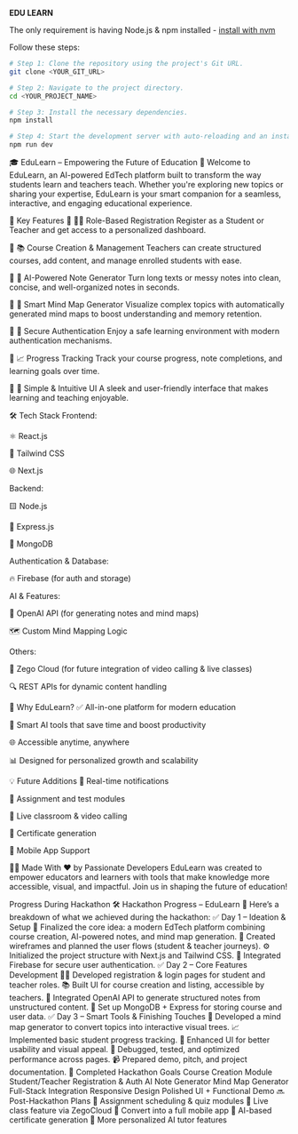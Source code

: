**EDU LEARN**

The only requirement is having Node.js & npm installed - [install with nvm](https://github.com/nvm-sh/nvm#installing-and-updating)

Follow these steps:

```sh
# Step 1: Clone the repository using the project's Git URL.
git clone <YOUR_GIT_URL>

# Step 2: Navigate to the project directory.
cd <YOUR_PROJECT_NAME>

# Step 3: Install the necessary dependencies.
npm install

# Step 4: Start the development server with auto-reloading and an instant preview.
npm run dev
```
🎓 EduLearn – Empowering the Future of Education 🚀
Welcome to EduLearn, an AI-powered EdTech platform built to transform the way students learn and teachers teach. Whether you're exploring new topics or sharing your expertise, EduLearn is your smart companion for a seamless, interactive, and engaging educational experience.

🌟 Key Features
🔹 👨‍🏫 Role-Based Registration
Register as a Student or Teacher and get access to a personalized dashboard.

🔹 📚 Course Creation & Management
Teachers can create structured courses, add content, and manage enrolled students with ease.

🔹 📝 AI-Powered Note Generator
Turn long texts or messy notes into clean, concise, and well-organized notes in seconds.

🔹 🧠 Smart Mind Map Generator
Visualize complex topics with automatically generated mind maps to boost understanding and memory retention.

🔹 🔐 Secure Authentication
Enjoy a safe learning environment with modern authentication mechanisms.

🔹 📈 Progress Tracking
Track your course progress, note completions, and learning goals over time.

🔹 🎯 Simple & Intuitive UI
A sleek and user-friendly interface that makes learning and teaching enjoyable.

🛠 Tech Stack
Frontend:

⚛️ React.js

💨 Tailwind CSS

🌐 Next.js

Backend:

🟨 Node.js

🌿 Express.js

🍃 MongoDB

Authentication & Database:

🔥 Firebase (for auth and storage)

AI & Features:

🧠 OpenAI API (for generating notes and mind maps)

🗺 Custom Mind Mapping Logic

Others:

🎥 Zego Cloud (for future integration of video calling & live classes)

🔍 REST APIs for dynamic content handling

🚀 Why EduLearn?
✅ All-in-one platform for modern education

🤖 Smart AI tools that save time and boost productivity

🌐 Accessible anytime, anywhere

📊 Designed for personalized growth and scalability

💡 Future Additions
🔔 Real-time notifications

📅 Assignment and test modules

🎥 Live classroom & video calling

🧾 Certificate generation

📱 Mobile App Support

🧑‍💻 Made With ❤️ by Passionate Developers
EduLearn was created to empower educators and learners with tools that make knowledge more accessible, visual, and impactful. Join us in shaping the future of education!

Progress During Hackathon
🛠 Hackathon Progress – EduLearn 🚀 Here’s a breakdown of what we achieved during the hackathon: ✅ Day 1 – Ideation & Setup 🧠 Finalized the core idea: a modern EdTech platform combining course creation, AI-powered notes, and mind map generation. 📝 Created wireframes and planned the user flows (student & teacher journeys). ⚙️ Initialized the project structure with Next.js and Tailwind CSS. 🔐 Integrated Firebase for secure user authentication. ✅ Day 2 – Core Features Development 👨‍🏫 Developed registration & login pages for student and teacher roles. 📚 Built UI for course creation and listing, accessible by teachers. 🧠 Integrated OpenAI API to generate structured notes from unstructured content. 🌿 Set up MongoDB + Express for storing course and user data. ✅ Day 3 – Smart Tools & Finishing Touches 🧭 Developed a mind map generator to convert topics into interactive visual trees. 📈 Implemented basic student progress tracking. 🎨 Enhanced UI for better usability and visual appeal. 🐞 Debugged, tested, and optimized performance across pages. 📹 Prepared demo, pitch, and project documentation. 🌟 Completed Hackathon Goals Course Creation Module Student/Teacher Registration & Auth AI Note Generator Mind Map Generator Full-Stack Integration Responsive Design Polished UI + Functional Demo 🔜 Post-Hackathon Plans 📅 Assignment scheduling & quiz modules 🎥 Live class feature via ZegoCloud 📲 Convert into a full mobile app 🏅 AI-based certificate generation 🧪 More personalized AI tutor features



